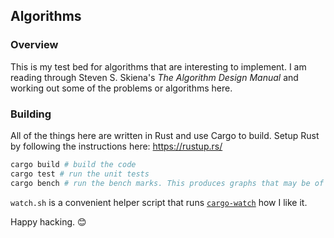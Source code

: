 ## Algorithms


### Overview

This is my test bed for algorithms that are interesting to implement. I am reading through Steven S. Skiena's *The Algorithm Design Manual* and working out some of the problems or algorithms here.

### Building

All of the things here are written in Rust and use Cargo to build.
Setup Rust by following the instructions here: https://rustup.rs/

```bash
cargo build # build the code
cargo test # run the unit tests
cargo bench # run the bench marks. This produces graphs that may be of interest.
```

`watch.sh` is a convenient helper script that runs [`cargo-watch`](https://crates.io/crates/cargo-watch) how I like it.

Happy hacking. 😊
